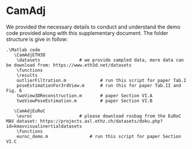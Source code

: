 # CamAdj

We provided the necessary details to conduct and understand the demo code provided along with this supplementary document. The folder structure is give in follow:
````
.\Matlab code
   \CamAdjETH3D
	\datasets 				# we provide sampled data, more data can be download from: https://www.eth3d.net/datasets
	\functions
	\results
	outlierFiltration.m 			# run this script for paper Tab.I
  	poseEstimationFor3rdView.m 		# run this for paper Tab.II and Fig. 6
	twoView3DReconstruction.m		# paper Section VI.A  
	twoViewPoseEstimation.m			# paper Section VI.B 

   \CamAdjEuRoC
	\euroc					# please download rosbag from the EuRoC MAV dataset: https://projects.asl.ethz.ch/datasets/doku.php?id=kmavvisualinertialdatasets
	\functions
	euroc_demo.m				# run this script for paper Section VI.C
````
